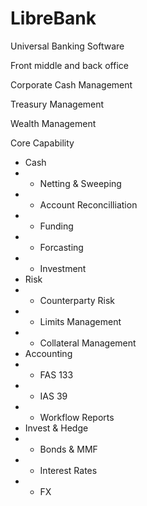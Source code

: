 # LibreBank
Universal Banking Software

Front middle and back office

Corporate Cash Management

Treasury Management

Wealth Management

Core Capability
* Cash
* * Netting & Sweeping
* * Account Reconcilliation
* * Funding
* * Forcasting
* * Investment
* Risk
* * Counterparty Risk
* * Limits Management
* * Collateral Management
* Accounting
* * FAS 133
* * IAS 39
* * Workflow Reports
* Invest & Hedge
* * Bonds & MMF
* * Interest Rates
* * FX
